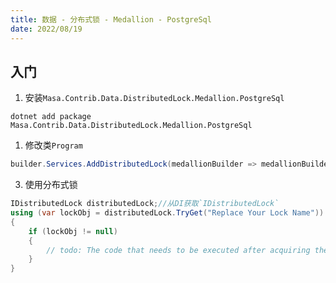 ```yaml
---
title: 数据 - 分布式锁 - Medallion - PostgreSql
date: 2022/08/19
---
```


## 入门

1. 安装`Masa.Contrib.Data.DistributedLock.Medallion.PostgreSql`

``` shell
dotnet add package Masa.Contrib.Data.DistributedLock.Medallion.PostgreSql
```

1. 修改类`Program`

``` C#
builder.Services.AddDistributedLock(medallionBuilder => medallionBuilder.UseNpgsql("Host=myserver;Username=sa;Password=P@ssw0rd;Database=identity"));
```

3. 使用分布式锁

``` C#
IDistributedLock distributedLock;//从DI获取`IDistributedLock`
using (var lockObj = distributedLock.TryGet("Replace Your Lock Name"))
{
    if (lockObj != null)
    {
        // todo: The code that needs to be executed after acquiring the distributed lock
    }
}
```